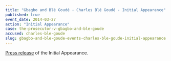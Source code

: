 ```yaml
---
title: "Gbagbo and Blé Goudé - Charles Blé Goudé - Initial Appearance"
published: true
event_date: 2014-03-27
action: "Initial Appearance"
case: the-prosecutor-v-gbagbo-and-ble-goude
accused: charles-ble-goude
slug: gbagbo-and-ble-goude-events-charles-ble-goude-initial-appearance
---
```


[Press release](https://www.icc-cpi.int/en_menus/icc/press%20and%20media/press%20releases/Pages/ma155.aspx) of the Initial Appearance.
